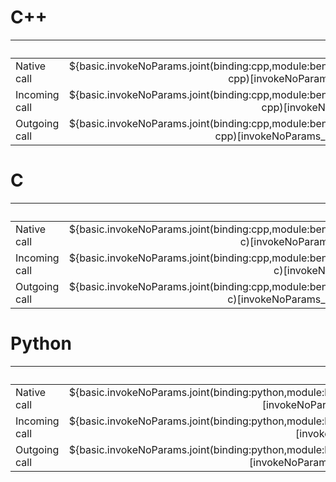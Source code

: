 # C++
|               | time, ns |
| ------------- | -------: |
| Native call   | ${basic.invokeNoParams.joint(binding:cpp,module:benchmarks-cpp)[invokeNoParams_native]} |
| Incoming call | ${basic.invokeNoParams.joint(binding:cpp,module:benchmarks-cpp)[invokeNoParams]} |
| Outgoing call | ${basic.invokeNoParams.joint(binding:cpp,module:benchmarks-cpp)[invokeNoParams_outgoing]} |

# C
|               | time, ns |
| ------------- | -------: |
| Native call   | ${basic.invokeNoParams.joint(binding:cpp,module:benchmarks-c)[invokeNoParams_native]} |
| Incoming call | ${basic.invokeNoParams.joint(binding:cpp,module:benchmarks-c)[invokeNoParams]} |
| Outgoing call | ${basic.invokeNoParams.joint(binding:cpp,module:benchmarks-c)[invokeNoParams_outgoing]} |

# Python
|               | time, ns |
| ------------- | -------: |
| Native call   | ${basic.invokeNoParams.joint(binding:python,module:benchmarks)[invokeNoParams_native]} |
| Incoming call | ${basic.invokeNoParams.joint(binding:python,module:benchmarks)[invokeNoParams]} |
| Outgoing call | ${basic.invokeNoParams.joint(binding:python,module:benchmarks)[invokeNoParams_outgoing]} |
